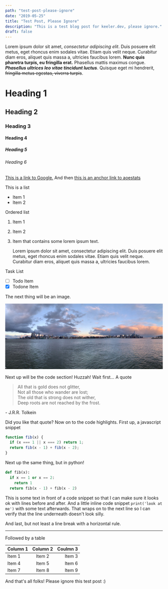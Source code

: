 ```yaml
---
path: "test-post-please-ignore"
date: "2019-05-25"
title: "Test Post, Please Ignore"
description: "This is a test blog post for keeler.dev, please ignore."
draft: false
---
```


Lorem ipsum dolor sit amet, *consectetur adipiscing elit*. Duis posuere elit metus, eget rhoncus enim sodales vitae. Etiam quis velit neque. Curabitur diam eros, aliquet quis massa a, ultricies faucibus lorem. **Nunc quis pharetra turpis, eu fringilla erat.** Phasellus mattis maximus congue. **_Phasellus ultrices leo vitae tincidunt luctus_**. Quisque eget mi hendrerit, ~~fringilla metus egestas, viverra turpis~~.

# Heading 1
## Heading 2
### Heading 3
#### Heading 4
##### Heading 5
###### Heading 6

[This is a link to Google.](https://google.com) And then [this is an anchor link to aoestats][1]

This is a list
- Item 1
- Item 2

Ordered list
1. Item 1
2. Item 2
3. Item that contains some lorem ipsum text.

   Lorem ipsum dolor sit amet, consectetur adipiscing elit. Duis posuere elit metus, eget rhoncus enim sodales vitae. Etiam quis velit neque. Curabitur diam eros, aliquet quis massa a, ultricies faucibus lorem.

Task List
* [ ] Todo Item
* [x] Todone Item

The next thing will be an image.

![NYC skyline](../images/ny_skyline.jpg)

Next up will be the code section! Huzzah! Wait first... A quote

> All that is gold does not glitter,<br>
> Not all those who wander are lost;<br>
> The old that is strong does not wither,<br>
> Deep roots are not reached by the frost.

\- J.R.R. Tolkein

Did you like that quote? Now on to the code highlights. First up, a javascript snippet

```javascript
function fib(x) {
  if (x === 1 || x === 2) return 1;
  return fib(x - 1) + fib(x - 2);
}
```

Next up the same thing, but in python!

```python
def fib(x):
  if x == 1 or x == 2:
    return 1
  return fib(x - 1) + fib(x - 2)
```

This is some text in front of a code snippet so that I can make sure it looks ok with lines before and after. And a little inline code snippet `print('look at me')` with some text afterwards. That wraps on to the next line so I can verify that the line underneath doesn't look silly.

And last, but not least a line break with a horizontal rule.

---

Followed by a table

| Column 1 | Column 2 | Coulmn 3|
|----------|:--------:|--------:|
|Item 1    |Item 2    |Item 3   |
|Item 4    |Item 5    |Item 6   |
|Item 7    |Item 8    |Item 9   |

And that's all folks! Please ignore this test post :)

[1]: https://aoestats.io
